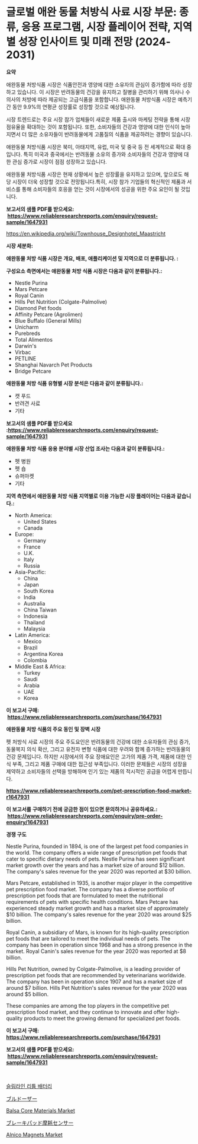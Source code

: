 <p><h1>글로벌 애완 동물 처방식 사료 시장 부문: 종류, 응용 프로그램, 시장 플레이어 전략, 지역별 성장 인사이트 및 미래 전망 (2024-2031)</h1></p><p><strong>요약</strong></p>
<p><p>애완동물 처방식품 시장은 식품안전과 영양에 대한 소유자의 관심이 증가함에 따라 성장하고 있습니다. 이 시장은 반려동물의 건강을 유지하고 질병을 관리하기 위해 의사나 수의사의 처방에 따라 제공되는 고급식품을 포함합니다. 애완동물 처방식품 시장은 예측기간 동안 9.9%의 연평균 성장률로 성장할 것으로 예상됩니다.</p><p>시장 트렌드로는 주요 시장 참가 업체들이 새로운 제품 출시와 마케팅 전략을 통해 시장 점유율을 확대하는 것이 포함됩니다. 또한, 소비자들의 건강과 영양에 대한 인식이 높아지면서 더 많은 소유자들이 반려동물에게 고품질의 식품을 제공하려는 경향이 있습니다.</p><p>애완동물 처방식품 시장은 북미, 아태지역, 유럽, 미국 및 중국 등 전 세계적으로 확대 중입니다. 특히 미국과 중국에서는 반려동물 소유의 증가와 소비자들의 건강과 영양에 대한 관심 증가로 시장이 점점 성장하고 있습니다.</p><p>애완동물 처방식품 시장은 현재 상황에서 높은 성장률을 유지하고 있으며, 앞으로도 해당 시장이 더욱 성장할 것으로 전망됩니다.특히, 시장 참가 기업들의 혁신적인 제품과 서비스를 통해 소비자들의 호응을 얻는 것이 시장에서의 성공을 위한 주요 요인이 될 것입니다.</p></p>
<p><strong>보고서의 샘플 PDF를 받으세요: &nbsp;<a href="https://www.reliableresearchreports.com/enquiry/request-sample/1647931">https://www.reliableresearchreports.com/enquiry/request-sample/1647931</a></strong></p>
<p><a href="https://en.wikipedia.org/wiki/Townhouse_Designhotel_Maastricht">https://en.wikipedia.org/wiki/Townhouse_Designhotel_Maastricht</a></p>
<p><strong>시장 세분화:</strong></p>
<p><strong> 애완동물 처방 식품 시장은 개요, 배포, 애플리케이션 및 지역으로 더 분류됩니다. :</strong></p>
<p><strong>구성요소 측면에서는 애완동물 처방 식품 시장은 다음과 같이 분류됩니다.:</strong></p>
<p><ul><li>Nestle Purina</li><li>Mars Petcare</li><li>Royal Canin</li><li>Hills Pet Nutrition (Colgate-Palmolive)</li><li>Diamond Pet foods</li><li>Affinity Petcare (Agrolimen)</li><li>Blue Buffalo (General Mills)</li><li>Unicharm</li><li>Purebreds</li><li>Total Alimentos</li><li>Darwin's</li><li>Virbac</li><li>PETLINE</li><li>Shanghai Navarch Pet Products</li><li>Bridge Petcare</li></ul></p>
<p><strong> 애완동물 처방 식품 유형별 시장 분석은 다음과 같이 분류됩니다.:</strong></p>
<p><ul><li>캣 푸드</li><li>반려견 사료</li><li>기타</li></ul></p>
<p><strong>보고서의 샘플 PDF를 받으세요 :<a href="https://www.reliableresearchreports.com/enquiry/request-sample/1647931">https://www.reliableresearchreports.com/enquiry/request-sample/1647931</a></strong></p>
<p><strong> 애완동물 처방 식품 응용 분야별 시장 산업 조사는 다음과 같이 분류됩니다.:</strong></p>
<p><ul><li>펫 병원</li><li>펫 숍</li><li>슈퍼마켓</li><li>기타</li></ul></p>
<p><strong>지역 측면에서 애완동물 처방 식품 지역별로 이용 가능한 시장 플레이어는 다음과 같습니다.:</strong></p>
<p><ul>
    <li>
        North America:
        <ul>
            <li>United States</li>
            <li>Canada</li>
        </ul>
    </li>
    <li>
        Europe:
        <ul>
            <li>Germany</li>
            <li>France</li>
            <li>U.K.</li>
            <li>Italy</li>
            <li>Russia</li>
        </ul>
    </li>
    <li>
        Asia-Pacific:
        <ul>
            <li>China</li>
            <li>Japan</li>
            <li>South Korea</li>
            <li>India</li>
            <li>Australia</li>
            <li>China Taiwan</li>
            <li>Indonesia</li>
            <li>Thailand</li>
            <li>Malaysia</li>
        </ul>
    </li>
    <li>
        Latin America:
        <ul>
            <li>Mexico</li>
            <li>Brazil</li>
            <li>Argentina Korea</li>
            <li>Colombia</li>
        </ul>
    </li>
    <li>
        Middle East & Africa:
        <ul>
            <li>Turkey</li>
            <li>Saudi</li>
            <li>Arabia</li>
            <li>UAE</li>
            <li>Korea</li>
        </ul>
    </li>
    </ul></p>
<p><strong>이 보고서 구매: &nbsp;<a href="https://www.reliableresearchreports.com/purchase/1647931">https://www.reliableresearchreports.com/purchase/1647931</a></strong></p>
<p><strong>애완동물 처방 식품의 주요 동인 및 장벽 시장</strong></p>
<p><p>펫 처방식 사료 시장의 주요 주도요인은 반려동물의 건강에 대한 소유자들의 관심 증가, 동물복지 의식 확산, 그리고 유전자 변형 식품에 대한 우려와 함께 증가하는 반려동물의 건강 문제입니다. 하지만 시장에서의 주요 장애요인은 고가의 제품 가격, 제품에 대한 인식 부족, 그리고 제품 구매에 대한 접근성 부족입니다. 이러한 문제들은 시장의 성장을 제약하고 소비자들의 선택을 방해하며 인기 있는 제품의 적시적인 공급을 어렵게 만듭니다.</p></p>
<p><strong><a href="https://www.reliableresearchreports.com/pet-prescription-food-market-r1647931">https://www.reliableresearchreports.com/pet-prescription-food-market-r1647931</a></strong></p>
<p><strong>이 보고서를 구매하기 전에 궁금한 점이 있으면 문의하거나 공유하세요.: &nbsp;<a href="https://www.reliableresearchreports.com/enquiry/pre-order-enquiry/1647931">https://www.reliableresearchreports.com/enquiry/pre-order-enquiry/1647931</a></strong></p>
<p><strong>경쟁 구도</strong></p>
<p><p>Nestle Purina, founded in 1894, is one of the largest pet food companies in the world. The company offers a wide range of prescription pet foods that cater to specific dietary needs of pets. Nestle Purina has seen significant market growth over the years and has a market size of around $12 billion. The company's sales revenue for the year 2020 was reported at $30 billion.</p><p>Mars Petcare, established in 1935, is another major player in the competitive pet prescription food market. The company has a diverse portfolio of prescription pet foods that are formulated to meet the nutritional requirements of pets with specific health conditions. Mars Petcare has experienced steady market growth and has a market size of approximately $10 billion. The company's sales revenue for the year 2020 was around $25 billion.</p><p>Royal Canin, a subsidiary of Mars, is known for its high-quality prescription pet foods that are tailored to meet the individual needs of pets. The company has been in operation since 1968 and has a strong presence in the market. Royal Canin's sales revenue for the year 2020 was reported at $8 billion.</p><p>Hills Pet Nutrition, owned by Colgate-Palmolive, is a leading provider of prescription pet foods that are recommended by veterinarians worldwide. The company has been in operation since 1907 and has a market size of around $7 billion. Hills Pet Nutrition's sales revenue for the year 2020 was around $5 billion.</p><p>These companies are among the top players in the competitive pet prescription food market, and they continue to innovate and offer high-quality products to meet the growing demand for specialized pet foods.</p></p>
<p><strong>이 보고서 구매: &nbsp; <a href="https://www.reliableresearchreports.com/purchase/1647931">https://www.reliableresearchreports.com/purchase/1647931</a></strong></p>
<p><strong>보고서의 샘플 PDF를 받으세요: &nbsp;<a href="https://www.reliableresearchreports.com/enquiry/request-sample/1647931">https://www.reliableresearchreports.com/enquiry/request-sample/1647931</a></strong><strong></strong></p>
<p>&nbsp;</p>
<p><p><a href="https://github.com/KellyLyncyh543964/Market-Research-Report-List-3/blob/main/379548265222.md">슬림라인 리튬 배터리</a></p><p><a href="https://github.com/zjkmgcs938405/Market-Research-Report-List-3/blob/main/893653851032.md">ブルドーザー</a></p><p><a href="https://medium.com/@paulmcglynn6456/balsa-core-materials-market-a-global-and-regional-analysis-focus-on-end-user-product-and-46f889d30df5">Balsa Core Materials Market</a></p><p><a href="https://medium.com/@johnson154chris/%E3%83%96%E3%83%AC%E3%83%BC%E3%82%AD%E3%83%91%E3%83%83%E3%83%89%E3%82%A6%E3%82%A7%E3%82%A2%E3%82%BB%E3%83%B3%E3%82%B5%E3%83%BC%E3%81%AE%E5%B8%82%E5%A0%B4%E8%A6%8F%E6%A8%A1%E3%81%A8%E3%82%B7%E3%82%A7%E3%82%A2%E5%88%86%E6%9E%90-%E6%88%90%E9%95%B7%E3%83%88%E3%83%AC%E3%83%B3%E3%83%89%E3%81%A82024%E5%B9%B4%E3%81%8B%E3%82%892031%E5%B9%B4%E3%81%AE%E4%BA%88%E6%B8%AC-6b551d329956">ブレーキパッド摩耗センサー</a></p><p><a href="https://medium.com/@fosterfahey1016/alnico-magnets-market-a-global-and-regional-analysis-2024-2031-6603ac97461d">Alnico Magnets Market</a></p></p>